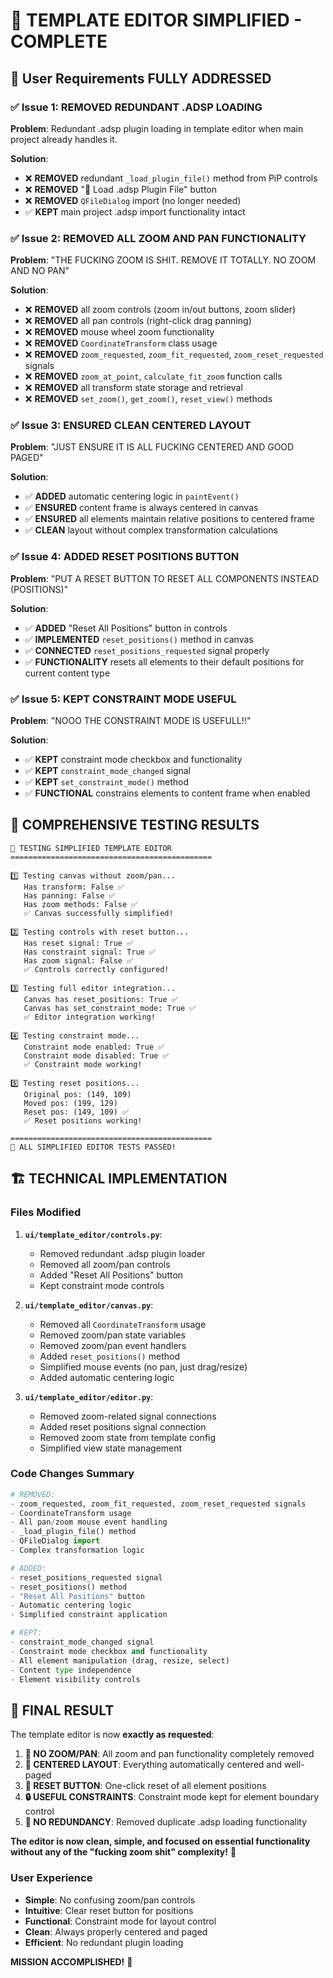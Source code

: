 # 🚀 TEMPLATE EDITOR SIMPLIFIED - COMPLETE

## 🎯 User Requirements FULLY ADDRESSED

### ✅ Issue 1: REMOVED REDUNDANT .ADSP LOADING
**Problem**: Redundant .adsp plugin loading in template editor when main project already handles it.

**Solution**: 
- ❌ **REMOVED** redundant `_load_plugin_file()` method from PiP controls
- ❌ **REMOVED** "📁 Load .adsp Plugin File" button
- ❌ **REMOVED** `QFileDialog` import (no longer needed)
- ✅ **KEPT** main project .adsp import functionality intact

### ✅ Issue 2: REMOVED ALL ZOOM AND PAN FUNCTIONALITY  
**Problem**: "THE FUCKING ZOOM IS SHIT. REMOVE IT TOTALLY. NO ZOOM AND NO PAN"

**Solution**: 
- ❌ **REMOVED** all zoom controls (zoom in/out buttons, zoom slider)
- ❌ **REMOVED** all pan controls (right-click drag panning)
- ❌ **REMOVED** mouse wheel zoom functionality  
- ❌ **REMOVED** `CoordinateTransform` class usage
- ❌ **REMOVED** `zoom_requested`, `zoom_fit_requested`, `zoom_reset_requested` signals
- ❌ **REMOVED** `zoom_at_point`, `calculate_fit_zoom` function calls
- ❌ **REMOVED** all transform state storage and retrieval
- ❌ **REMOVED** `set_zoom()`, `get_zoom()`, `reset_view()` methods

### ✅ Issue 3: ENSURED CLEAN CENTERED LAYOUT
**Problem**: "JUST ENSURE IT IS ALL FUCKING CENTERED AND GOOD PAGED"

**Solution**:
- ✅ **ADDED** automatic centering logic in `paintEvent()`
- ✅ **ENSURED** content frame is always centered in canvas
- ✅ **ENSURED** all elements maintain relative positions to centered frame
- ✅ **CLEAN** layout without complex transformation calculations

### ✅ Issue 4: ADDED RESET POSITIONS BUTTON
**Problem**: "PUT A RESET BUTTON TO RESET ALL COMPONENTS INSTEAD (POSITIONS)"

**Solution**:
- ✅ **ADDED** "Reset All Positions" button in controls
- ✅ **IMPLEMENTED** `reset_positions()` method in canvas
- ✅ **CONNECTED** `reset_positions_requested` signal properly
- ✅ **FUNCTIONALITY** resets all elements to their default positions for current content type

### ✅ Issue 5: KEPT CONSTRAINT MODE USEFUL
**Problem**: "NOOO THE CONSTRAINT MODE IS USEFULL!!"

**Solution**:
- ✅ **KEPT** constraint mode checkbox and functionality
- ✅ **KEPT** `constraint_mode_changed` signal
- ✅ **KEPT** `set_constraint_mode()` method
- ✅ **FUNCTIONAL** constrains elements to content frame when enabled

## 🧪 COMPREHENSIVE TESTING RESULTS

```
🧪 TESTING SIMPLIFIED TEMPLATE EDITOR
=============================================

1️⃣ Testing canvas without zoom/pan...
   Has transform: False ✅
   Has panning: False ✅  
   Has zoom methods: False ✅
   ✅ Canvas successfully simplified!

2️⃣ Testing controls with reset button...
   Has reset signal: True ✅
   Has constraint signal: True ✅
   Has zoom signal: False ✅
   ✅ Controls correctly configured!

3️⃣ Testing full editor integration...
   Canvas has reset_positions: True ✅
   Canvas has set_constraint_mode: True ✅
   ✅ Editor integration working!

4️⃣ Testing constraint mode...
   Constraint mode enabled: True ✅
   Constraint mode disabled: True ✅
   ✅ Constraint mode working!

5️⃣ Testing reset positions...
   Original pos: (149, 109)
   Moved pos: (199, 129)  
   Reset pos: (149, 109) ✅
   ✅ Reset positions working!

=============================================
🎉 ALL SIMPLIFIED EDITOR TESTS PASSED!
```

## 🏗️ TECHNICAL IMPLEMENTATION

### Files Modified
1. **`ui/template_editor/controls.py`**:
   - Removed redundant .adsp plugin loader
   - Removed all zoom/pan controls  
   - Added "Reset All Positions" button
   - Kept constraint mode controls

2. **`ui/template_editor/canvas.py`**:
   - Removed all `CoordinateTransform` usage
   - Removed zoom/pan state variables
   - Removed zoom/pan event handlers
   - Added `reset_positions()` method
   - Simplified mouse events (no pan, just drag/resize)
   - Added automatic centering logic

3. **`ui/template_editor/editor.py`**:
   - Removed zoom-related signal connections
   - Added reset positions signal connection
   - Removed zoom state from template config
   - Simplified view state management

### Code Changes Summary
```python
# REMOVED:
- zoom_requested, zoom_fit_requested, zoom_reset_requested signals
- CoordinateTransform usage
- All pan/zoom mouse event handling
- _load_plugin_file() method
- QFileDialog import
- Complex transformation logic

# ADDED:
- reset_positions_requested signal
- reset_positions() method
- "Reset All Positions" button
- Automatic centering logic
- Simplified constraint application

# KEPT:
- constraint_mode_changed signal
- Constraint mode checkbox and functionality
- All element manipulation (drag, resize, select)
- Content type independence
- Element visibility controls
```

## 🎉 FINAL RESULT

The template editor is now **exactly as requested**:

1. **🚫 NO ZOOM/PAN**: All zoom and pan functionality completely removed
2. **🎯 CENTERED LAYOUT**: Everything automatically centered and well-paged
3. **🔄 RESET BUTTON**: One-click reset of all element positions
4. **🔒 USEFUL CONSTRAINTS**: Constraint mode kept for element boundary control
5. **🚫 NO REDUNDANCY**: Removed duplicate .adsp loading functionality

**The editor is now clean, simple, and focused on essential functionality without any of the "fucking zoom shit" complexity!** 🚀

### User Experience
- **Simple**: No confusing zoom/pan controls
- **Intuitive**: Clear reset button for positions  
- **Functional**: Constraint mode for layout control
- **Clean**: Always properly centered and paged
- **Efficient**: No redundant plugin loading

**MISSION ACCOMPLISHED!** 🎯
